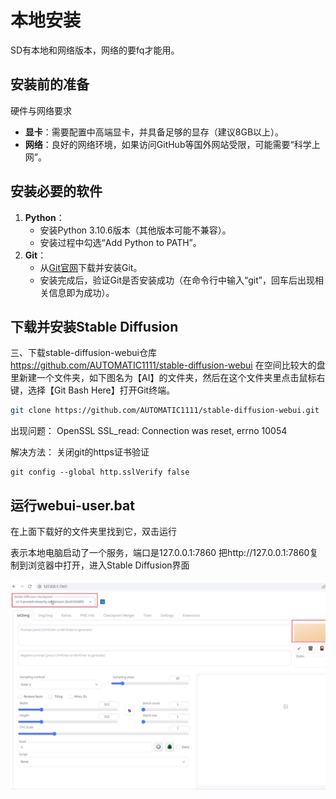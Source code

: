 # 本地安装

SD有本地和网络版本，网络的要fq才能用。



## 安装前的准备

硬件与网络要求

- ‌**显卡**‌：需要配置中高端显卡，并具备足够的显存（建议8GB以上）。
- ‌**网络**‌：良好的网络环境，如果访问GitHub等国外网站受限，可能需要“科学上网”。

## 安装必要的软件

1. ‌**Python**‌：
   - 安装Python 3.10.6版本（其他版本可能不兼容）。
   - 安装过程中勾选“Add Python to PATH”。
2. ‌**Git**‌：
   - 从[Git官网](https://git-scm.com/downloads)下载并安装Git。
   - 安装完成后，验证Git是否安装成功（在命令行中输入“git”，回车后出现相关信息即为成功）。

## 下载并安装Stable Diffusion

三、下载stable-diffusion-webui仓库
https://github.com/AUTOMATIC1111/stable-diffusion-webui
在空间比较大的盘里新建一个文件夹，如下图名为【AI】的文件夹，然后在这个文件夹里点击鼠标右键，选择【Git Bash Here】打开Git终端。

```bash
git clone https://github.com/AUTOMATIC1111/stable-diffusion-webui.git
```

出现问题：
OpenSSL SSL_read: Connection was reset, errno 10054

解决方法：
关闭git的https证书验证

```
git config --global http.sslVerify false
```

## 运行webui-user.bat

在上面下载好的文件夹里找到它，双击运行





表示本地电脑启动了一个服务，端口是127.0.0.1:7860
把http://127.0.0.1:7860复制到浏览器中打开，进入Stable Diffusion界面

![image-20250220182412416](img/install/image-20250220182412416.png)





